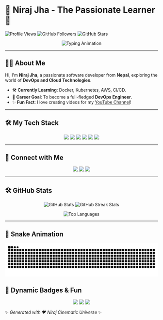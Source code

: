 # 🌟 Niraj Jha - The Passionate Learner 🌟

![Profile Views](https://komarev.com/ghpvc/?username=nrz07&style=flat-square&color=brightgreen)
![GitHub Followers](https://img.shields.io/github/followers/nrz07?style=flat-square&color=blue)
![GitHub Stars](https://img.shields.io/github/stars/nrz07?style=flat-square&color=yellow)

<div align="center">
  <img src="https://readme-typing-svg.herokuapp.com?font=Fira+Code&size=30&duration=4000&pause=1000&color=F70000&width=800&lines=Hello%2C+I'm+Niraj+Jha;Software+Developer+from+Nepal;Learning+DevOps+and+Cloud+Technologies;Skilled+in+Python%2C+C%2C+C%2B%2B%2C+Linux;Content+Creator+%E2%9C%85;Welcome+to+My+GitHub+Profile+%F0%9F%92%BB" alt="Typing Animation" />
</div>

---

## 👨‍💻 About Me

Hi, I'm **Niraj Jha**, a passionate software developer from **Nepal**, exploring the world of **DevOps and Cloud Technologies**.  
- 🛠️ **Currently Learning**: Docker, Kubernetes, AWS, CI/CD.  
- 🎯 **Career Goal**: To become a full-fledged **DevOps Engineer**.  
- ✨ **Fun Fact**: I love creating videos for my [YouTube Channel](https://youtube.com/c/NirajCinematicUniverse)!

---

## 🛠️ My Tech Stack

<div align="center">
  <img src="https://img.shields.io/badge/Python-3776AB?style=for-the-badge&logo=python&logoColor=white" />
  <img src="https://img.shields.io/badge/C-00599C?style=for-the-badge&logo=c&logoColor=white" />
  <img src="https://img.shields.io/badge/C++-00599C?style=for-the-badge&logo=cplusplus&logoColor=white" />
  <img src="https://img.shields.io/badge/Linux-FCC624?style=for-the-badge&logo=linux&logoColor=black" />
  <img src="https://img.shields.io/badge/HTML5-E34F26?style=for-the-badge&logo=html5&logoColor=white" />
  <img src="https://img.shields.io/badge/CSS3-1572B6?style=for-the-badge&logo=css3&logoColor=white" />
</div>

---

## 💼 Connect with Me

<div align="center">
  <a href="mailto:njha02506@gmail.com">
    <img src="https://img.shields.io/badge/Email-D14836?style=for-the-badge&logo=gmail&logoColor=white" />
  </a>
  <a href="https://www.linkedin.com/in/niraj-jha-0b82a52b6/">
    <img src="https://img.shields.io/badge/LinkedIn-0077B5?style=for-the-badge&logo=linkedin&logoColor=white" />
  </a>
  <a href="https://youtube.com/c/NirajCinematicUniverse">
    <img src="https://img.shields.io/badge/YouTube-FF0000?style=for-the-badge&logo=youtube&logoColor=white" />
  </a>
</div>

---

## 🛠️ GitHub Stats

<p align="center">
  <img src="https://github-readme-stats.vercel.app/api?username=nrzx07&show_icons=true&theme=tokyonight" alt="GitHub Stats" width="49%" />
  <img src="https://github-readme-streak-stats.herokuapp.com?user=nrzx07&theme=tokyonight&date_format=M%20j%5B%2C%20Y%5D" alt="GitHub Streak Stats" width="49%" />
</p>

<p align="center">
  <img src="https://github-readme-stats.vercel.app/api/top-langs/?username=nrzx07&layout=compact&theme=tokyonight" alt="Top Languages" />
</p>



---

## 🐍 Snake Animation
<div align="center">
  <img src="https://github.com/nrzx07/nrzx07/blob/output/snake.svg" alt="Snake animation" />
</div>

## 🌟 Dynamic Badges & Fun

<p align="center">
  <img src="https://forthebadge.com/images/badges/built-with-love.svg" />
  <img src="https://forthebadge.com/images/badges/made-with-markdown.svg" />
  <img src="https://forthebadge.com/images/badges/powered-by-coffee.svg" />
</p>

✨ *Generated with ❤️ Niraj Cinematic Universe* ✨

